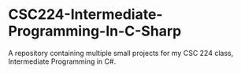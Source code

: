 # CSC224-Intermediate-Programming-In-C-Sharp
 A repository containing multiple small projects for my CSC 224 class, Intermediate Programming in C#.
